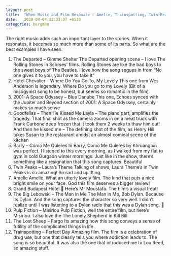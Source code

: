 ```yaml
---
layout: post
title:  "When Music and Film Resonate – Amelie, Trainspotting, Twin Peaks and others"
date:   2020-04-04 12:33:07 +0530
categories: bergman
---
```


The right music adds such an important layer to the stories. When it resonates, it becomes so much more than some of its parts. So what are the best examples I have seen:
1. The Departed – Gimme Shelter
The Departed opening scene – I love The Rolling Stones in Scorses’ films. Rolling Stones are like the bad boys to the sweet boys of The Beatles. I love how the song segues in from “No one gives it to you, you have to take it”
2. Hotel Chevalier – Where Do You Go To, My Lovely
This one from Wes Anderson is legendary. Where Do you go to my Lovely
(Bit of a misogynist song to be honest, but seems so romantic in the film)
3. 2001: A Space Odyssey – Blue Danube
This one, Echoes synced with the Jupiter and Beyond section of 2001: A Space Odyssey, certainly makes so much sense
4. Goodfellas – Then He Kissed Me
Layla – The piano part, amplifies the tragedy. That final shot as the camera zooms in on a meat truck with Frank Carbone deep frozen that it took them 2 weeks to thaw him out!
And then he kissed me – The defining shot of the film, as Henry Hill takes Susan to the restaurant amidst an almost comical scene of the kitchen
5. Barry – Cómo Me Quieres
In Barry, Cómo Me Quieres by Khruangbin was perfect. I listened to this every morning, as I walked from my flat to gym in cold Gurgaon winter mornings. Just like in the show, there’s something like a resignation that this song captures. Beautiful
6. Twin Peaks – Laura’s Theme
Talking of shows, Laura Theme’s in Twin Peaks is so amazing! So sad and uplifting.
7. Amelie
Amelie. What an utterly lovely film. The kind that puts a nice bright smile on your face. God this film deserves a bigger review!
8. Grand Budapest Hotel
🙂 Here’s Mr Moustafa. The film’s a visual treat!
9. The Big Lebowski – The Man in Me
The Man in Me, Bob Dylan. Because its Dylan. And the song captures the character so very well. I didn’t realize until I was listening to a Dylan radio that this was a Dylan song. 🙂
10. Pulp Fiction – Misirlou
Pulp Fiction, well the entire film, but here’s Misirlou. I also love the The Lonely Shepherd in Kill Bill
11. The Lost Sheep – Fargo
Its amazing how this song conveys a sense of futility of the complicated things in life.
12. Trainspotting – Perfect Day
Amazing film. The film is a celebration of drug use, but one that clearly tells you where addiction leads to. The song is so beautiful. It was also the one that introduced me to Lou Reed, so amazing stuff.
